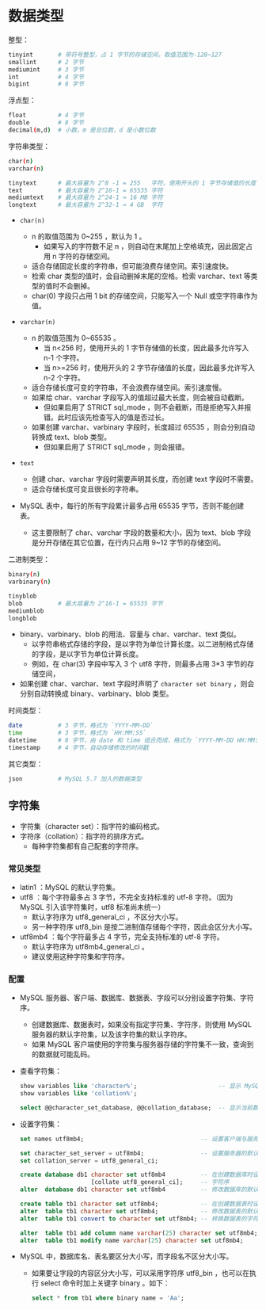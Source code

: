 # 数据类型

整型：
```sh
tinyint       # 带符号整型，占 1 字节的存储空间，取值范围为-128~127
smallint      # 2 字节
mediumint     # 3 字节
int           # 4 字节
bigint        # 8 字节
```

浮点型：
```sh
float         # 4 字节
double        # 8 字节
decimal(m,d)  # 小数。m 是总位数，d 是小数位数
```

字符串类型：
```sh
char(n)
varchar(n)

tinytext      # 最大容量为 2^8 -1 = 255   字符，使用开头的 1 字节存储值的长度
text          # 最大容量为 2^16-1 = 65535 字符
mediumtext    # 最大容量为 2^24-1 ≈ 16 MB 字符
longtext      # 最大容量为 2^32-1 ≈ 4 GB  字符
```
- `char(n)`
  - n 的取值范围为 0~255 ，默认为 1 。
    - 如果写入的字符数不足 n ，则自动在末尾加上空格填充，因此固定占用 n 字符的存储空间。
  - 适合存储固定长度的字符串，但可能浪费存储空间。索引速度快。
  - 检索 char 类型的值时，会自动删掉末尾的空格。检索 varchar、text 等类型的值时不会删掉。
  - char(0) 字段只占用 1 bit 的存储空间，只能写入一个 Null 或空字符串作为值。
- `varchar(n)`
  - n 的取值范围为 0~65535 。
    - 当 n<256 时，使用开头的 1 字节存储值的长度，因此最多允许写入 n-1 个字符。
    - 当 n>=256 时，使用开头的 2 字节存储值的长度，因此最多允许写入 n-2 个字符。
  - 适合存储长度可变的字符串，不会浪费存储空间。索引速度慢。
  - 如果给 char、varchar 字段写入的值超过最大长度，则会被自动截断。
    - 但如果启用了 STRICT sql_mode ，则不会截断，而是拒绝写入并报错。此时应该先检查写入的值是否过长。
  - 如果创建 varchar、varbinary 字段时，长度超过 65535 ，则会分别自动转换成 text、blob 类型。
    - 但如果启用了 STRICT sql_mode ，则会报错。

- `text`
  - 创建 char、varchar 字段时需要声明其长度，而创建 text 字段时不需要。
  - 适合存储长度可变且很长的字符串。

- MySQL 表中，每行的所有字段累计最多占用 65535 字节，否则不能创建表。
  - 这主要限制了 char、varchar 字段的数量和大小，因为 text、blob 字段是分开存储在其它位置，在行内只占用 9~12 字节的存储空间。

二进制类型：
```sh
binary(n)
varbinary(n)

tinyblob
blob          # 最大容量为 2^16-1 = 65535 字节
mediumblob
longblob
```
- binary、varbinary、blob 的用法、容量与 char、varchar、text 类似。
  - 以字符串格式存储的字段，是以字符为单位计算长度。以二进制格式存储的字段，是以字节为单位计算长度。
  - 例如，在 char(3) 字段中写入 3 个 utf8 字符，则最多占用 3*3 字节的存储空间，
- 如果创建 char、varchar、text 字段时声明了 `character set binary` ，则会分别自动转换成 binary、varbinary、blob 类型。

时间类型：
```sh
date          # 3 字节，格式为 `YYYY-MM-DD`
time          # 3 字节，格式为 `HH:MM:SS`
datetime      # 8 字节，由 date 和 time 组合而成，格式为 `YYYY-MM-DD HH:MM:SS`
timestamp     # 4 字节，自动存储修改的时间戳
```

其它类型：
```sh
json          # MySQL 5.7 加入的数据类型
```

## 字符集

- 字符集（character set）：指字符的编码格式。
- 字符序（collation）：指字符的排序方式。
  - 每种字符集都有自己配套的字符序。

### 常见类型

- latin1 ：MySQL 的默认字符集。
- utf8 ：每个字符最多占 3 字节，不完全支持标准的 utf-8 字符。（因为 MySQL 引入该字符集时，utf8 标准尚未统一）
  - 默认字符序为 utf8_general_ci ，不区分大小写。
  - 另一种字符序 utf8_bin 是按二进制值存储每个字符，因此会区分大小写。
- utf8mb4 ：每个字符最多占 4 字节，完全支持标准的 utf-8 字符。
  - 默认字符序为 utf8mb4_general_ci 。
  - 建议使用这种字符集和字符序。

### 配置

- MySQL 服务器、客户端、数据库、数据表、字段可以分别设置字符集、字符序。
  - 创建数据库、数据表时，如果没有指定字符集、字符序，则使用 MySQL 服务器的默认字符集，以及该字符集的默认字符序。
  - 如果 MySQL 客户端使用的字符集与服务器存储的字符集不一致，查询到的数据就可能乱码。
- 查看字符集：
  ```sql
  show variables like 'character%';                       -- 显示 MySQL 服务器、客户端的字符集
  show variables like 'collation%';

  select @@character_set_database, @@collation_database;  -- 显示当前数据库的字符集、字符序
  ```
- 设置字符集：
  ```sql
  set names utf8mb4;                                 -- 设置客户端与服务器通信的字符集（只作用于当前会话）

  set character_set_server = utf8mb4;                -- 设置服务器的默认字符集（只会影响新建的数据库，不会影响已有的数据库）
  set collat​​ion_server = utf8_general_ci;

  create database db1 character set utf8mb4          -- 在创建数据库时设置字符集
                      [collate utf8_general_ci];     -- 字符序
  alter  database db1 character set utf8mb4          -- 修改数据库的默认字符集（只会影响新建的数据表）

  create table tb1 character set utf8mb4;            -- 在创建数据表时设置字符集
  alter  table tb1 character set utf8mb4;            -- 修改数据表的默认字符集（只会影响新增的字段）
  alter  table tb1 convert to character set utf8mb4; -- 转换数据表的字符集（会影响已有的每个字段的数据）

  alter  table tb1 add column name varchar(25) character set utf8mb4; -- 在新增字段时设置字符集
  alter  table tb1 modify name varchar(25) character set utf8mb4;     -- 修改已有字段的字符集
  ```

- MySQL 中，数据库名、表名要区分大小写，而字段名不区分大小写。
  - 如果要让字段的内容区分大小写，可以采用字符序 utf8_bin ，也可以在执行 select 命令时加上关键字 binary 。如下：
    ```sql
    select * from tb1 where binary name = 'Aa';
    ```
